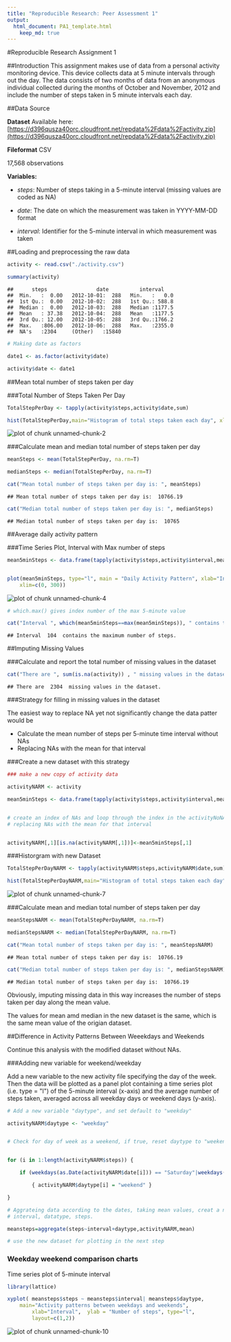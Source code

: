 ```yaml
---
title: "Reproducible Research: Peer Assessment 1"
output: 
  html_document: PA1_template.html
    keep_md: true
---
```




#Reproducible Research Assignment 1


##Introduction
This assignment makes use of data from a personal activity monitoring device. This device collects data at 5 minute intervals through out the day. 
The data consists of two months of data from an anonymous individual collected during the months of October and November, 2012 and 
include the number of steps taken in 5 minute intervals each day.


##Data Source

**Dataset** Available here: [https://d396qusza40orc.cloudfront.net/repdata%2Fdata%2Factivity.zip](https://d396qusza40orc.cloudfront.net/repdata%2Fdata%2Factivity.zip)

**Fileformat** CSV

17,568 observations

**Variables:**

* _steps_: Number of steps taking in a 5-minute interval (missing values are coded as NA)

* _date_: The date on which the measurement was taken in YYYY-MM-DD format

* _interval_: Identifier for the 5-minute interval in which measurement was taken





##Loading and preprocessing the raw data


```r
activity <- read.csv("./activity.csv")

summary(activity)
```

```
##      steps                date          interval     
##  Min.   :  0.00   2012-10-01:  288   Min.   :   0.0  
##  1st Qu.:  0.00   2012-10-02:  288   1st Qu.: 588.8  
##  Median :  0.00   2012-10-03:  288   Median :1177.5  
##  Mean   : 37.38   2012-10-04:  288   Mean   :1177.5  
##  3rd Qu.: 12.00   2012-10-05:  288   3rd Qu.:1766.2  
##  Max.   :806.00   2012-10-06:  288   Max.   :2355.0  
##  NA's   :2304     (Other)   :15840
```

```r
# Making date as factors

date1 <- as.factor(activity$date)

activity$date <- date1
```


##Mean total number of steps taken per day

###Total Number of Steps Taken Per Day



```r
TotalStepPerDay <- tapply(activity$steps,activity$date,sum)

hist(TotalStepPerDay,main="Histogram of total steps taken each day", xlab="Total Steps")
```

![plot of chunk unnamed-chunk-2](figure/unnamed-chunk-2-1.png) 



###Calculate mean and median total number of steps taken per day


```r
meanSteps <- mean(TotalStepPerDay, na.rm=T)

medianSteps <- median(TotalStepPerDay, na.rm=T)

cat("Mean total number of steps taken per day is: ", meanSteps)
```

```
## Mean total number of steps taken per day is:  10766.19
```

```r
cat("Median total number of steps taken per day is: ", medianSteps)
```

```
## Median total number of steps taken per day is:  10765
```



##Average daily activity pattern

###Time Series Plot, Interval with Max number of steps

```r
mean5minSteps <- data.frame(tapply(activity$steps,activity$interval,mean, na.rm=TRUE))


plot(mean5minSteps, type="l", main = "Daily Activity Pattern", xlab="Intervals", ylab="Average Steps",
	xlim=c(0, 300))
```

![plot of chunk unnamed-chunk-4](figure/unnamed-chunk-4-1.png) 

```r
# which.max() gives index number of the max 5-minute value

cat("Interval ", which(mean5minSteps==max(mean5minSteps)), " contains the maximum number of steps.")
```

```
## Interval  104  contains the maximum number of steps.
```

##Imputing Missing Values

###Calculate and report the total number of missing values in the dataset


```r
cat("There are ", sum(is.na(activity)) , " missing values in the dataset.")
```

```
## There are  2304  missing values in the dataset.
```

###Strategy for filling in missing values in the dataset

The easiest way to replace NA yet not significantly change the data patter would be 

* Calculate the mean number of steps per 5-minute time interval without NAs
* Replacing NAs with the mean for that interval


###Create a new dataset with this strategy 



```r
### make a new copy of activity data

activityNARM <- activity

mean5minSteps <- data.frame(tapply(activity$steps,activity$interval,mean, na.rm=TRUE))


# create an index of NAs and loop through the index in the activityNoNA file
# replacing NAs with the mean for that interval


activityNARM[,1][is.na(activityNARM[,1])]<-mean5minSteps[,1]
```

###Historgram with new Dataset


```r
TotalStepPerDayNARM <- tapply(activityNARM$steps,activityNARM$date,sum)

hist(TotalStepPerDayNARM,main="Histogram of total steps taken each day", xlab="Total Steps")
```

![plot of chunk unnamed-chunk-7](figure/unnamed-chunk-7-1.png) 


###Calculate mean and median total number of steps taken per day


```r
meanStepsNARM <- mean(TotalStepPerDayNARM, na.rm=T)

medianStepsNARM <- median(TotalStepPerDayNARM, na.rm=T)

cat("Mean total number of steps taken per day is: ", meanStepsNARM)
```

```
## Mean total number of steps taken per day is:  10766.19
```

```r
cat("Median total number of steps taken per day is: ", medianStepsNARM)
```

```
## Median total number of steps taken per day is:  10766.19
```

Obviously, imputing missing data in this way increases the number of steps taken per day along the mean value.

The values for mean amd median in the new dataset is the same, which is the same mean value of the origian dataset. 

 

##Difference in Activity Patterns Between Weeekdays and Weekends

Continue this analysis with the modified dataset without NAs.


###Adding new variable for weekend/weekday

Add a new variable to the new activity file specifying the day of the week.
Then the data will be plotted as a panel plot containing a time series plot (i.e. type = "l") of the 5-minute interval (x-axis) 
and the average number of steps taken, averaged across all weekday days or weekend days (y-axis).



```r
# Add a new variable "daytype", and set default to "weekday"

activityNARM$daytype <- "weekday"


# Check for day of week as a weekend, if true, reset daytype to "weekend"


for (i in 1:length(activityNARM$steps)) {

    if (weekdays(as.Date(activityNARM$date[i])) == "Saturday"|weekdays(as.Date(activityNARM$date[i]))=="Sunday" ) 

        { activityNARM$daytype[i] = "weekend" }

}

# Aggrateing data according to the dates, taking mean values, creat a new dataset with three variables:
# interval, datatype, steps. 

meansteps=aggregate(steps~interval+daytype,activityNARM,mean)

# use the new dataset for plotting in the next step
```

### Weekday weekend comparison charts
Time series plot of 5-minute interval



```r
library(lattice)

xyplot( meansteps$steps ~ meansteps$interval| meansteps$daytype, 
  	main="Activity patterns between weekdays and weekends",
        xlab="Interval",  ylab = "Number of steps", type="l",
        layout=c(1,2))
```

![plot of chunk unnamed-chunk-10](figure/unnamed-chunk-10-1.png) 

